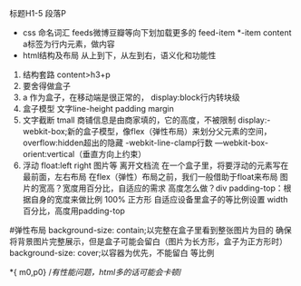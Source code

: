 标题H1-5 段落P
- css 命名词汇
feeds微博豆瓣等向下划加载更多的  feed-item *-item content
a标签为行内元素，做内容
- html结构及布局
从上到下，从左到右，语义化和功能性 
1. 结构套路
content>h3+p
2. 要舍得做盒子
3. a 作为盒子，在移动端是很正常的，
display:block行内转块级
4. 盒子模型 
文字line-height padding margin
5. 文字截断
tmall 商铺信息是由商家填的，它的高度，不被限制
display:-webkit-box;新的盒子模型，像flex（弹性布局）来划分父元素的空间，
overflow:hidden超出的隐藏
-webkit-line-clamp行数
—webkit-box-orient:vertical（垂直方向上约束）
6. 浮动 float:left right 图片等
离开文档流
在一个盒子里，将要浮动的元素写在最前面，左右布局
在flex（弹性）布局之前，我们一般借助于float来布局
图片的宽高？宽度用百分比，自适应的需求
高度怎么做？div padding-top：根据自身的宽度来做比例 100% 正方形
自适应设备里盒子的等比例设置 width百分比，高度用padding-top
 
 #弹性布局
background-size: contain;以完整在盒子里看到整张图片为目的 确保将背景图片完整展示，但是盒子可能会留白（图片为长方形，盒子为正方形时）
background-size: cover;以容器为优先，不能留白 等比例

 *{ m0,p0}   /*有性能问题，html多的话可能会卡顿*/